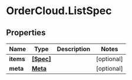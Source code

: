 # OrderCloud.ListSpec

## Properties
Name | Type | Description | Notes
------------ | ------------- | ------------- | -------------
**items** | [**[Spec]**](Spec.md) |  | [optional] 
**meta** | [**Meta**](Meta.md) |  | [optional] 


